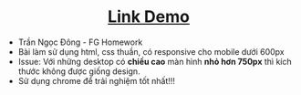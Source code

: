 <h1 style="text-align:center"><a href="https://tndong799.github.io/FGLoginPage/" target="_blank">Link Demo</a></h1>
<ul>
    <li>Trần Ngọc Đông - FG Homework</li>
    <li>Bài làm sử dụng html, css thuần, có responsive cho mobile dưới 600px</li>
    <li>Issue: Với những desktop có <strong>chiều cao</strong> màn hình <strong>nhỏ hơn 750px</strong> thì kích thước không được giống design.</li>
    <li>Sử dụng chrome để trải nghiệm tốt nhất!!!</li>
</ul>